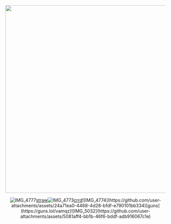 <div align="center">










<img width="590" src="https://github.com/user-attachments/assets/91f247cd-2d65-4b1b-9b15-475a954e104e"/>



![IMG_4777](https://github.com/user-attachments/assets/e158693e-2624-494e-8f50-8be7ee9366c8)[straw](https://kira4.straw.page)![IMG_4773](https://github.com/user-attachments/assets/0efc8bad-5fa4-42c3-82d1-248db1650375)[crrd](https://adm1rree.carrd.co/?)![IMG_4774](https://github.com/user-attachments/assets/24a71ea0-4468-4d28-bfdf-e790101bb334)[guns](https://guns.lol/vamqz)![IMG_5032](https://github.com/user-attachments/assets/5081aff4-bb1b-46f6-bddf-adb916067c1e)


